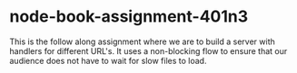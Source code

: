# node-book-assignment-401n3
This is the follow along assignment where we are to build a server with handlers for different URL's. It uses a non-blocking flow to ensure that our audience does not have to wait for slow files to load.
